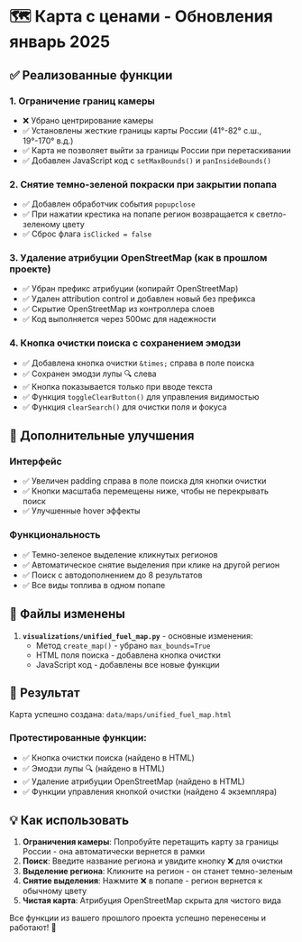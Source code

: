 # 🗺️ Карта с ценами - Обновления январь 2025

## ✅ Реализованные функции

### 1. **Ограничение границ камеры**
- ❌ Убрано центрирование камеры
- ✅ Установлены жесткие границы карты России (41°-82° с.ш., 19°-170° в.д.)
- ✅ Карта не позволяет выйти за границы России при перетаскивании
- ✅ Добавлен JavaScript код с `setMaxBounds()` и `panInsideBounds()`

### 2. **Снятие темно-зеленой покраски при закрытии попапа**
- ✅ Добавлен обработчик события `popupclose`
- ✅ При нажатии крестика на попапе регион возвращается к светло-зеленому цвету
- ✅ Сброс флага `isClicked = false`

### 3. **Удаление атрибуции OpenStreetMap (как в прошлом проекте)**
- ✅ Убран префикс атрибуции (копирайт OpenStreetMap)
- ✅ Удален attribution control и добавлен новый без префикса
- ✅ Скрытие OpenStreetMap из контроллера слоев
- ✅ Код выполняется через 500мс для надежности

### 4. **Кнопка очистки поиска с сохранением эмодзи**
- ✅ Добавлена кнопка очистки `&times;` справа в поле поиска
- ✅ Сохранен эмодзи лупы 🔍 слева
- ✅ Кнопка показывается только при вводе текста
- ✅ Функция `toggleClearButton()` для управления видимостью
- ✅ Функция `clearSearch()` для очистки поля и фокуса

## 🎯 Дополнительные улучшения

### Интерфейс
- ✅ Увеличен padding справа в поле поиска для кнопки очистки
- ✅ Кнопки масштаба перемещены ниже, чтобы не перекрывать поиск
- ✅ Улучшенные hover эффекты

### Функциональность
- ✅ Темно-зеленое выделение кликнутых регионов
- ✅ Автоматическое снятие выделения при клике на другой регион
- ✅ Поиск с автодополнением до 8 результатов
- ✅ Все виды топлива в одном попапе

## 📂 Файлы изменены

1. **`visualizations/unified_fuel_map.py`** - основные изменения:
   - Метод `create_map()` - убрано `max_bounds=True`
   - HTML поля поиска - добавлена кнопка очистки
   - JavaScript код - добавлены все новые функции

## 🚀 Результат

Карта успешно создана: `data/maps/unified_fuel_map.html`

### Протестированные функции:
- ✅ Кнопка очистки поиска (найдено в HTML)
- ✅ Эмодзи лупы 🔍 (найдено в HTML)
- ✅ Удаление атрибуции OpenStreetMap (найдено в HTML)
- ✅ Функции управления кнопкой очистки (найдено 4 экземпляра)

## 💡 Как использовать

1. **Ограничения камеры**: Попробуйте перетащить карту за границы России - она автоматически вернется в рамки
2. **Поиск**: Введите название региона и увидите кнопку ❌ для очистки
3. **Выделение региона**: Кликните на регион - он станет темно-зеленым
4. **Снятие выделения**: Нажмите ❌ в попапе - регион вернется к обычному цвету
5. **Чистая карта**: Атрибуция OpenStreetMap скрыта для чистого вида

Все функции из вашего прошлого проекта успешно перенесены и работают! 🎉